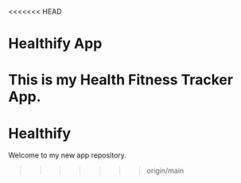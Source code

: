 <<<<<<< HEAD
# Healthify App
This is my Health Fitness Tracker App.
=======
# Healthify
Welcome to my new app repository.
>>>>>>> origin/main
